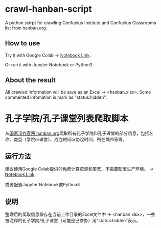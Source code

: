 # crawl-hanban-script
A python scirpt for crawling Confucius Institute and Confucius Classrooms list from hanban.org.

## How to use
Try it with Google Colab -> [Notebook Link](https://colab.research.google.com/drive/1PQvC2zgQOXc7J7xYUxZCcm47WYwT8Rkb).

Or run it with Jupyter Notebook or Python3. 

## About the result
All crawled information will be save as an Excel -> <hanban.xlsx>. Some commented infomation is mark as "status:hidden".

# 孔子学院/孔子课堂列表爬取脚本
从[国家汉办官网 hanban.org](hanban.org)爬取所有孔子学院和孔子课堂的部分信息，包括名称、类型（学院or课堂）、成立时间or协议时间、所在城市等等。

## 运行方法
建议使用Google Colab提供的免费计算资源和带宽，不需要配置生产环境。 -> [Notebook Link](https://colab.research.google.com/drive/1PQvC2zgQOXc7J7xYUxZCcm47WYwT8Rkb)

或者配置Jupyter Notebook或Python3

## 说明
整理后的爬取信息保存在当前工作目录的Excel文件中 -> <hanban.xlsx>，一些被注释的孔子学院/孔子课堂（可能是已停办）用“status:hidden”表示。

